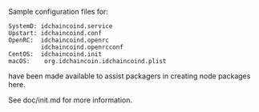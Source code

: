 Sample configuration files for:
```
SystemD: idchaincoind.service
Upstart: idchaincoind.conf
OpenRC:  idchaincoind.openrc
         idchaincoind.openrcconf
CentOS:  idchaincoind.init
macOS:    org.idchaincoin.idchaincoind.plist
```
have been made available to assist packagers in creating node packages here.

See doc/init.md for more information.
